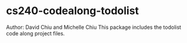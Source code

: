 # cs240-codealong-todolist

Author: David Chiu and Michelle Chiu
This package includes the todolist code along project files.
